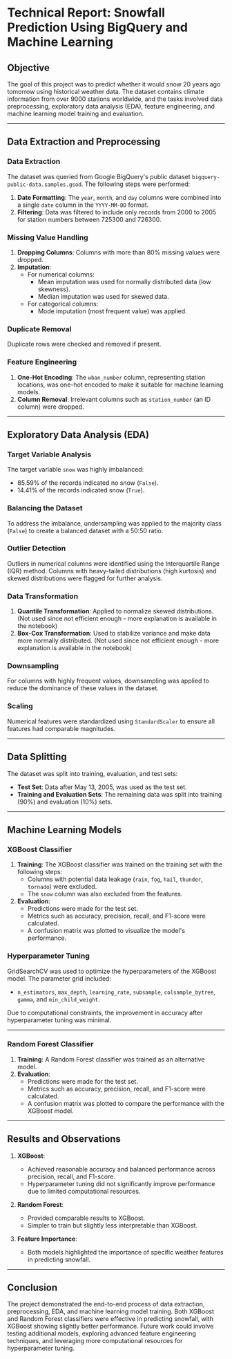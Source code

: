 # Technical Report: Snowfall Prediction Using BigQuery and Machine Learning

## Objective
The goal of this project was to predict whether it would snow 20 years ago tomorrow using historical weather data. The dataset contains climate information from over 9000 stations worldwide, and the tasks involved data preprocessing, exploratory data analysis (EDA), feature engineering, and machine learning model training and evaluation.

---

## Data Extraction and Preprocessing

### Data Extraction
The dataset was queried from Google BigQuery's public dataset `bigquery-public-data.samples.gsod`. The following steps were performed:
1. **Date Formatting**: The `year`, `month`, and `day` columns were combined into a single `date` column in the `YYYY-MM-DD` format.
2. **Filtering**: Data was filtered to include only records from 2000 to 2005 for station numbers between 725300 and 726300.

### Missing Value Handling
1. **Dropping Columns**: Columns with more than 80% missing values were dropped.
2. **Imputation**:
   - For numerical columns:
     - Mean imputation was used for normally distributed data (low skewness).
     - Median imputation was used for skewed data.
   - For categorical columns:
     - Mode imputation (most frequent value) was applied.

### Duplicate Removal
Duplicate rows were checked and removed if present.

### Feature Engineering
1. **One-Hot Encoding**: The `wban_number` column, representing station locations, was one-hot encoded to make it suitable for machine learning models.
2. **Column Removal**: Irrelevant columns such as `station_number` (an ID column) were dropped.

---

## Exploratory Data Analysis (EDA)

### Target Variable Analysis
The target variable `snow` was highly imbalanced:
- 85.59% of the records indicated no snow (`False`).
- 14.41% of the records indicated snow (`True`).

### Balancing the Dataset
To address the imbalance, undersampling was applied to the majority class (`False`) to create a balanced dataset with a 50:50 ratio.

### Outlier Detection
Outliers in numerical columns were identified using the Interquartile Range (IQR) method. Columns with heavy-tailed distributions (high kurtosis) and skewed distributions were flagged for further analysis.

### Data Transformation
1. **Quantile Transformation**: Applied to normalize skewed distributions. (Not used since not efficient enough - more explanation is available in the notebook)
2. **Box-Cox Transformation**: Used to stabilize variance and make data more normally distributed. (Not used since not efficient enough - more explanation is available in the notebook)

### Downsampling
For columns with highly frequent values, downsampling was applied to reduce the dominance of these values in the dataset.

### Scaling
Numerical features were standardized using `StandardScaler` to ensure all features had comparable magnitudes.

---

## Data Splitting
The dataset was split into training, evaluation, and test sets:
- **Test Set**: Data after May 13, 2005, was used as the test set.
- **Training and Evaluation Sets**: The remaining data was split into training (90%) and evaluation (10%) sets.

---

## Machine Learning Models

### XGBoost Classifier
1. **Training**: The XGBoost classifier was trained on the training set with the following steps:
   - Columns with potential data leakage (`rain`, `fog`, `hail`, `thunder`, `tornado`) were excluded.
   - The `snow` column was also excluded from the features.
2. **Evaluation**:
   - Predictions were made for the test set.
   - Metrics such as accuracy, precision, recall, and F1-score were calculated.
   - A confusion matrix was plotted to visualize the model's performance.

### Hyperparameter Tuning
GridSearchCV was used to optimize the hyperparameters of the XGBoost model. The parameter grid included:
- `n_estimators`, `max_depth`, `learning_rate`, `subsample`, `colsample_bytree`, `gamma`, and `min_child_weight`.

Due to computational constraints, the improvement in accuracy after hyperparameter tuning was minimal.

---

### Random Forest Classifier
1. **Training**: A Random Forest classifier was trained as an alternative model.
2. **Evaluation**:
   - Predictions were made for the test set.
   - Metrics such as accuracy, precision, recall, and F1-score were calculated.
   - A confusion matrix was plotted to compare the performance with the XGBoost model.

---

## Results and Observations
1. **XGBoost**:
   - Achieved reasonable accuracy and balanced performance across precision, recall, and F1-score.
   - Hyperparameter tuning did not significantly improve performance due to limited computational resources.

2. **Random Forest**:
   - Provided comparable results to XGBoost.
   - Simpler to train but slightly less interpretable than XGBoost.

3. **Feature Importance**:
   - Both models highlighted the importance of specific weather features in predicting snowfall.

---

## Conclusion
The project demonstrated the end-to-end process of data extraction, preprocessing, EDA, and machine learning model training. Both XGBoost and Random Forest classifiers were effective in predicting snowfall, with XGBoost showing slightly better performance. Future work could involve testing additional models, exploring advanced feature engineering techniques, and leveraging more computational resources for hyperparameter tuning.
